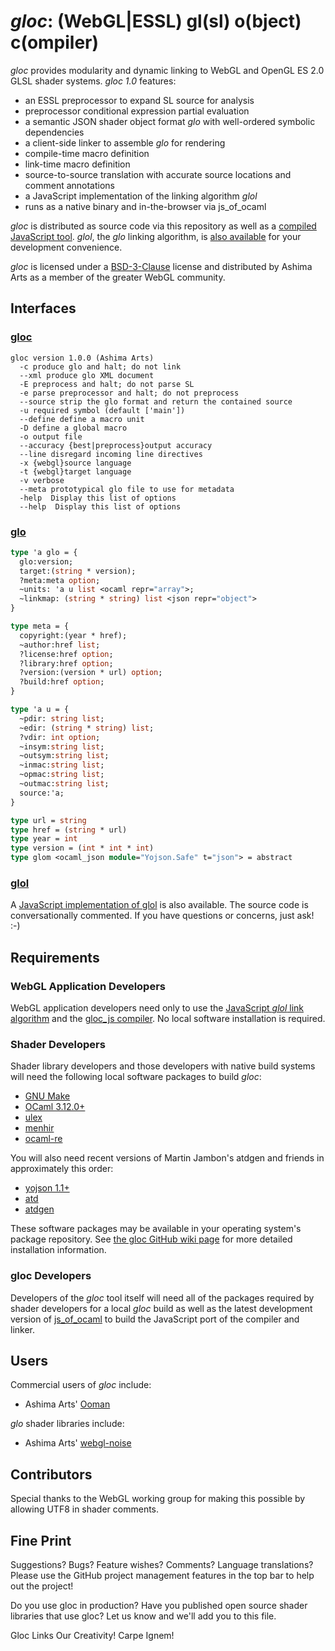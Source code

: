 # *gloc*: (WebGL|ESSL) gl(sl) o(bject) c(ompiler)

*gloc* provides modularity and dynamic linking to WebGL and OpenGL ES 2.0 GLSL
shader systems. *gloc 1.0* features:

 - an ESSL preprocessor to expand SL source for analysis
 - preprocessor conditional expression partial evaluation
 - a semantic JSON shader object format *glo* with well-ordered symbolic dependencies
 - a client-side linker to assemble *glo* for rendering
 - compile-time macro definition
 - link-time macro definition
 - source-to-source translation with accurate source locations and comment annotations
 - a JavaScript implementation of the linking algorithm *glol*
 - runs as a native binary and in-the-browser via js_of_ocaml

*gloc* is distributed as source code via this repository as well as a
 [compiled JavaScript tool](http://ashimagroup.net/gloc/). *glol*, the
 *glo* linking algorithm, is [also
 available](http://ashimagroup.net/gloc/glol.js) for your development convenience.

*gloc* is licensed under a
 [BSD-3-Clause](https://github.com/ashima/gloc/blob/master/LICENSE)
 license and distributed by Ashima Arts as a member of the greater WebGL community.

## Interfaces

### [gloc](https://github.com/ashima/gloc/blob/master/gloc.ml#L44)

```
gloc version 1.0.0 (Ashima Arts)
  -c produce glo and halt; do not link
  --xml produce glo XML document
  -E preprocess and halt; do not parse SL
  -e parse preprocessor and halt; do not preprocess
  --source strip the glo format and return the contained source
  -u required symbol (default ['main'])
  --define define a macro unit
  -D define a global macro
  -o output file
  --accuracy {best|preprocess}output accuracy
  --line disregard incoming line directives
  -x {webgl}source language
  -t {webgl}target language
  -v verbose
  --meta prototypical glo file to use for metadata
  -help  Display this list of options
  --help  Display this list of options
```

### [glo](https://github.com/ashima/gloc/blob/master/glo.atd)

```ocaml
type 'a glo = {
  glo:version;
  target:(string * version);
  ?meta:meta option;
  ~units: 'a u list <ocaml repr="array">;
  ~linkmap: (string * string) list <json repr="object">
}

type meta = {
  copyright:(year * href);
  ~author:href list;
  ?license:href option;
  ?library:href option;
  ?version:(version * url) option;
  ?build:href option;
}

type 'a u = {
  ~pdir: string list;
  ~edir: (string * string) list;
  ?vdir: int option;
  ~insym:string list;
  ~outsym:string list;
  ~inmac:string list;
  ~opmac:string list;
  ~outmac:string list;
  source:'a;
}

type url = string
type href = (string * url)
type year = int
type version = (int * int * int)
type glom <ocaml_json module="Yojson.Safe" t="json"> = abstract
```

### [glol](https://github.com/ashima/gloc/blob/master/glol.ml)

A [JavaScript implementation of
glol](https://github.com/ashima/gloc/blob/master/glol.js) is also
available. The source code is conversationally commented. If you have questions or
concerns, just ask! :-)

## Requirements

### WebGL Application Developers

WebGL application developers need only to use the [JavaScript *glol* link
algorithm](http://ashimagroup.net/gloc/glol.js) and the [gloc_js compiler](http://ashimagroup.net/gloc/). No local software installation is required.

### Shader Developers

Shader library developers and those developers with native build systems
will need the following local software packages to build *gloc*:

 - [GNU Make](http://www.gnu.org/software/make/)
 - [OCaml 3.12.0+](http://caml.inria.fr/)
 - [ulex](http://cduce.org/download.html)
 - [menhir](http://gallium.inria.fr/~fpottier/menhir/)
 - [ocaml-re](https://github.com/avsm/ocaml-re)

You will also need recent versions of Martin Jambon's atdgen and friends
in approximately this order:

 - [yojson 1.1+](https://github.com/mjambon/yojson)
 - [atd](https://github.com/MyLifeLabs/atd)
 - [atdgen](https://github.com/MyLifeLabs/atdgen)

These software packages may be available in your operating system's
package repository. See [the gloc GitHub wiki
page](https://github.com/ashima/gloc/wiki) for more detailed
installation information.

### gloc Developers

Developers of the *gloc* tool itself will need all of the packages
required by shader developers for a local *gloc* build as well as the
latest development version of
[js_of_ocaml](http://ocsigen.org/js_of_ocaml/install) to build the
JavaScript port of the compiler and linker.

## Users

Commercial users of *gloc* include:

 - Ashima Arts' [Ooman](http://ashimagames.com/)

*glo* shader libraries include:

 - Ashima Arts' [webgl-noise](https://github.com/ashima/webgl-noise)

## Contributors
Special thanks to the WebGL working group for making this possible by
allowing UTF8 in shader comments.

## Fine Print
Suggestions? Bugs? Feature wishes? Comments? Language translations?
Please use the GitHub project management features in the top bar to help
out the project!

Do you use gloc in production? Have you published open source shader
libraries that use gloc? Let us know and we'll add you to this file.

Gloc Links Our Creativity! Carpe Ignem!
